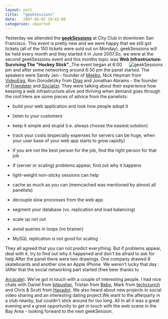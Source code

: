 ```yaml
---
layout: post
title:  "geekSessions"
date:   2007-08-02 19:42:08
categories: imported
---
```

Yesterday we attended the [**geekSessions**][1] at City Club in downtown San Francisco. This event is pretty new and we were happy that we still got tickets (all of the 150 tickets were sold out on Monday). geekSessions will be held every month and they started it in June 2007.So, we were at the second geekSessions event and this months topic was **Web Infrastructure: Surviving The "Hockey Stick"**.[<img src="http://www.pavingways.com/wp-content/uploads/971267003_7c0f63ff97.thumbnail.jpg" alt="geekSessions" style="float: right; margin-left: 10px" /> ][2]The event began at 6:00 pm and after some networking around 6:30 pm the panel started. The speakers were Sandy Jen - founder of [Meebo][3], Nick Heyman from [VideoEgg][4], Ron Gorodetzky from [Digg][5] and Jonathan Abrams - the founder of [Friendster][6] and [Socializr][7]. They were talking about their experience how keeping a web infrastructure alive and thriving when demand goes through the roof.Here are some pieces of advice from the panelists:

*   build your web application and look how people adopt it

*   listen to your customers

*   keep it simple and stupid (i.e. always choose the easiest solution)

*   track your costs (especially expenses for servers can be huge, when your user base of your web app starts to grow rapidly)

*   if you are not the best person for the job, find the right person for that job

*   if (server or scaling) problems appear, find out why it happens

*   light-weight non-sticky sessions can help

*   cache as much as you can (memcached was mentioned by almost all panelists)

*   decouple slow processes from the web app

*   segment your database (vs. replication and load balancing)

*   scale up not out

*   avoid queries in loops (no brainer)

*   MySQL replication is not good for scaling

They all agreed that you can not predict everything. But if problems appear, deal with it, try to find out why it happened and don't be afraid to ask for help.After the panel there were two drawings. One company drawed 8 skateboards and another one an Apple iPhone. We weren't lucky that day :(After that the social networking part started (free beer thanks to 

[Arcscale][8]). We've got in touch with a couple of interesting people. I had nice chats with Daniel from [bitpusher][9], Tristan from [Bebo][10], Mark from [techcrunch][11] and Chris & Scott from [Havadot][12]. We also heard about new projects in social video sharing and an interesting dating project.We want to the afterparty in a club nearby, but couldn't stick around for too long. All in all it was a great evening and a great opportunity to get in touch with the web scene in the Bay Area - looking forward to the next geekSession.

[1]: http://www.geeksessions.com
[2]: http://www.pavingways.com/wp-content/uploads/971267003_7c0f63ff97.jpg "971267003_7c0f63ff97.jpg"
[3]: http://www.meebo.com
[4]: http://www.videoegg.com
[5]: http://www.digg.com
[6]: http://www.friendster.com
[7]: http://www.Socializr.com
[8]: http://arcscale.com/
[9]: http://bitpusher.com/
[10]: http://bebo.com/
[11]: http://www.techcrunch.com/
[12]: http://havadot.com/